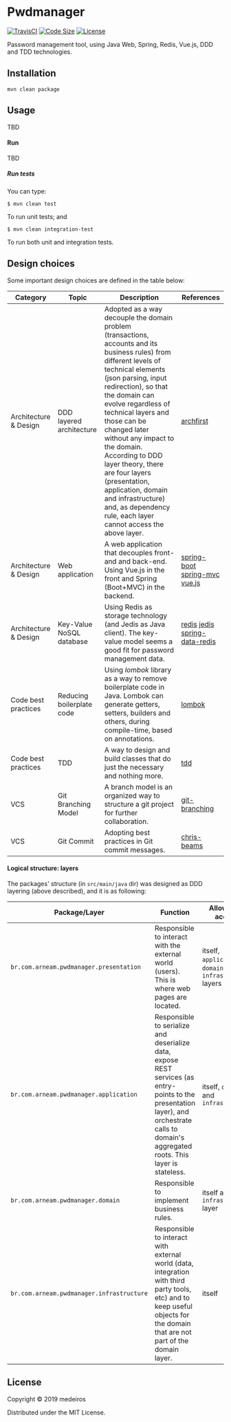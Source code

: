 # Pwdmanager

[![TravisCI](https://travis-ci.com/medeiros/pwdmanager.svg?branch=master)](https://travis-ci.com/medeiros/pwdmanager)
[![Code Size](https://img.shields.io/github/languages/code-size/medeiros/pwdmanager)](https://img.shields.io/github/languages/code-size/medeiros/pwdmanager)
[![License](https://img.shields.io/github/license/medeiros/pwdmanager)](https://img.shields.io/github/license/medeiros/pwdmanager)

Password management tool, using Java Web, Spring, Redis, Vue.js, DDD and
TDD technologies.

## Installation

    mvn clean package

## Usage

TBD

#### Run

TBD

##### Run tests

You can type:

    $ mvn clean test

To run unit tests; and

    $ mvn clean integration-test

To run both unit and integration tests.

## Design choices

Some important design choices are defined in the table below:

|Category|Topic|Description|References
|---|---|---|---|
|Architecture & Design|DDD layered architecture|Adopted as a way decouple the domain problem (transactions, accounts and its business rules) from different levels of technical elements (json parsing, input redirection), so that the domain can evolve regardless of technical layers and those can be changed later without any impact to the domain. According to DDD layer theory, there are four layers (presentation, application, domain and infrastructure) and, as dependency rule, each layer cannot access the above layer. |[archfirst]|
|Architecture & Design|Web application|A web application that decouples front-and and back-end. Using Vue.js in the front and Spring (Boot+MVC) in the backend.|[spring-boot] [spring-mvc] [vue.js]|
|Architecture & Design|Key-Value NoSQL database|Using Redis as storage technology (and Jedis as Java client). The key-value model seems a good fit for password management data.|[redis] [jedis] [spring-data-redis]|
|Code best practices|Reducing boilerplate code|Using *lombok* library as a way to remove boilerplate code in Java. Lombok can generate getters, setters, builders and others, during compile-time, based on annotations.|[lombok]|
|Code best practices|TDD|A way to design and build classes that do just the necessary and nothing more.|[tdd]|
|VCS|Git Branching Model|A branch model is an organized way to structure a git project for further collaboration.|[git-branching]|
|VCS|Git Commit|Adopting best practices in Git commit messages.|[chris-beams]|

[redis]: https://redis.io/
[jedis]: https://github.com/xetorthio/jedis
[lombok]: https://projectlombok.org
[tdd]: https://www.amazon.com/Test-Driven-Development-Kent-Beck/dp/0321146530
[git-branching]: https://nvie.com/posts/a-successful-git-branching-model/
[chris-beams]: https://chris.beams.io/posts/git-commit/
[archfirst]: https://archfirst.org/domain-driven-design-6-layered-architecture/
[spring-boot]: https://spring.io/projects/spring-boot
[spring-data-redis]: https://docs.spring.io/spring-data/data-redis/docs/current/reference/html/#reference
[spring-mvc]: https://docs.spring.io/spring/docs/current/spring-framework-reference/web.html
[vue.js]: https://vuejs.org/


#### Logical structure: layers

The packages' structure (in `src/main/java` dir) was designed as DDD layering (above described),
and it is as following:

|Package/Layer|Function|Allowed to access|Currently accessing
|---|---|---|---|
`br.com.arneam.pwdmanager.presentation` | Responsible to interact with the external world (users). This is where web pages are located. | itself, `application`, `domain` and `infrastructure` layers|itself and `application` layer
`br.com.arneam.pwdmanager.application` | Responsible to serialize and deserialize data, expose REST services (as entry-points to the presentation layer), and orchestrate calls to domain's aggregated roots. This layer is stateless.|itself, `domain` and `infrastructure`|itself, `domain` and `infrastructure` layers
`br.com.arneam.pwdmanager.domain` |  Responsible to implement business rules. | itself and `infrastructure` layer | itself and `infrastructure` layer
`br.com.arneam.pwdmanager.infrastructure` | Responsible to interact with external world (data, integration with third party tools, etc) and to keep useful objects for the domain that are not part of the domain layer. | itself | itself

## License

Copyright © 2019 medeiros

Distributed under the MIT License.
